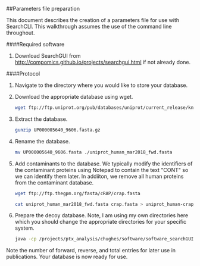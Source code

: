 ##Parameters file preparation

This document describes the creation of a parameters file for use with SearchCLI. This walkthrough assumes the use of the command line throughout.

####Required software

1. Download SearchGUI from http://compomics.github.io/projects/searchgui.html if not already done.


####Protocol

1. Navigate to the directory where you would like to store your database.
2. Download the appropriate database using wget.

    ~~~bash
	wget ftp://ftp.uniprot.org/pub/databases/uniprot/current_release/knowledgebase/reference_proteomes/Eukaryota/UP000005640_9606.fasta.gz
	~~~

3. Extract the database.

    ~~~bash
	gunzip UP000005640_9606.fasta.gz
	~~~

4. Rename the database. 

	~~~bash
	mv UP000005640_9606.fasta ./uniprot_human_mar2018_fwd.fasta
	~~~

5. Add contaminants to the database. We typically modify the identifiers of the contaminant proteins using Notepad to contain the text "CONT" so we can identify them later. In addiiton, we remove all human proteins from the contaminant database. 

	~~~bash
	wget ftp://ftp.thegpm.org/fasta/cRAP/crap.fasta
	
	cat uniprot_human_mar2018_fwd.fasta crap.fasta > uniprot_human-crap_mar2018_fwd.fasta
	~~~

6. Prepare the decoy database. Note, I am using my own directories here which you should change the appropriate directories for your specific system.

	~~~bash
	java -cp /projects/ptx_analysis/chughes/software/software_searchGUI/SearchGUI-3.2.20/SearchGUI-3.2.20.jar eu.isas.searchgui.cmd.FastaCLI -in /projects/ptx_analysis/chughes/databases/mar2018/uniprot_human-crap_mar2018_fwd.fasta -decoy
	~~~

Note the number of forward, reverse, and total entries for later use in publications. Your database is now ready for use.
	    